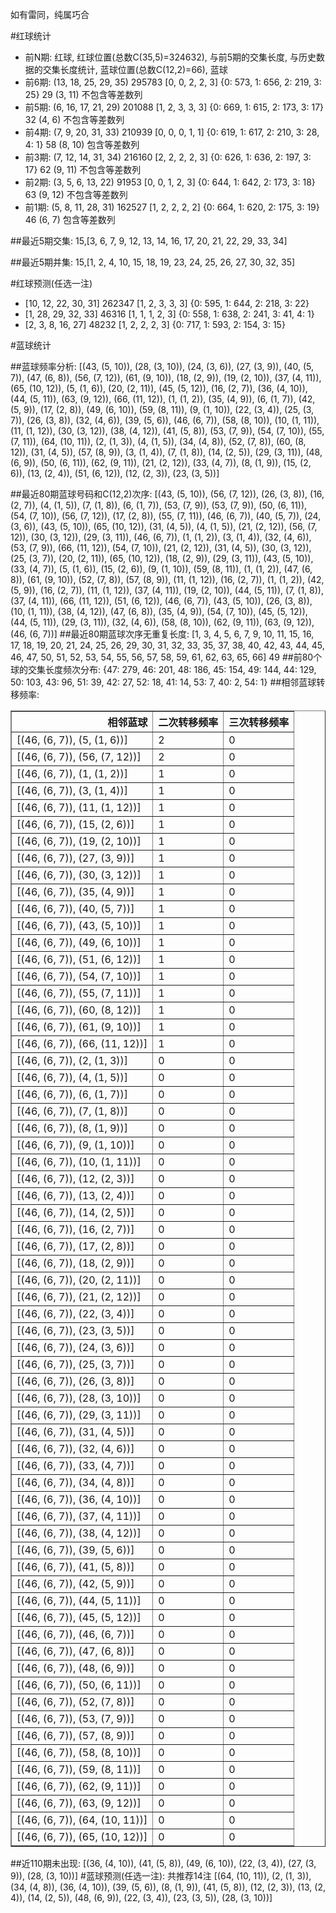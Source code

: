 <!-- 
.. title: 大乐透17004期(2017-01-09)数据分析报告
.. slug: dlott-17004-2017-01-09-report
.. date: 2017-01-10 08:00:00 UTC+08:00
.. tags: Lottery
.. link: 
.. description: 
.. type: text
-->

如有雷同，纯属巧合

<!-- TEASER_END-->

#红球统计

- 前N期: 红球, 红球位置(总数C(35,5)=324632), 与前5期的交集长度, 与历史数据的交集长度统计, 蓝球位置(总数C(12,2)=66), 蓝球
- 前6期: (13, 18, 25, 29, 35) 295783 [0, 0, 2, 2, 3] {0: 573, 1: 656, 2: 219, 3: 25} 29 (3, 11) 不包含等差数列
- 前5期: (6, 16, 17, 21, 29) 201088 [1, 2, 3, 3, 3] {0: 669, 1: 615, 2: 173, 3: 17} 32 (4, 6) 不包含等差数列
- 前4期: (7, 9, 20, 31, 33) 210939 [0, 0, 0, 1, 1] {0: 619, 1: 617, 2: 210, 3: 28, 4: 1} 58 (8, 10) 包含等差数列
- 前3期: (7, 12, 14, 31, 34) 216160 [2, 2, 2, 2, 3] {0: 626, 1: 636, 2: 197, 3: 17} 62 (9, 11) 不包含等差数列
- 前2期: (3, 5, 6, 13, 22) 91953 [0, 0, 1, 2, 3] {0: 644, 1: 642, 2: 173, 3: 18} 63 (9, 12) 不包含等差数列
- 前1期: (5, 8, 11, 28, 31) 162527 [1, 2, 2, 2, 2] {0: 664, 1: 620, 2: 175, 3: 19} 46 (6, 7) 包含等差数列

##最近5期交集:
15,[3, 6, 7, 9, 12, 13, 14, 16, 17, 20, 21, 22, 29, 33, 34]

##最近5期并集:
15,[1, 2, 4, 10, 15, 18, 19, 23, 24, 25, 26, 27, 30, 32, 35]

#红球预测(任选一注)

- [10, 12, 22, 30, 31] 262347 [1, 2, 3, 3, 3] {0: 595, 1: 644, 2: 218, 3: 22}
- [1, 28, 29, 32, 33] 46316 [1, 1, 1, 2, 3] {0: 558, 1: 638, 2: 241, 3: 41, 4: 1}
- [2, 3, 8, 16, 27] 48232 [1, 2, 2, 2, 3] {0: 717, 1: 593, 2: 154, 3: 15}

#蓝球统计

##蓝球频率分析:
[(43, (5, 10)), (28, (3, 10)), (24, (3, 6)), (27, (3, 9)), (40, (5, 7)), (47, (6, 8)), (56, (7, 12)), (61, (9, 10)), (18, (2, 9)), (19, (2, 10)), (37, (4, 11)), (65, (10, 12)), (5, (1, 6)), (20, (2, 11)), (45, (5, 12)), (16, (2, 7)), (36, (4, 10)), (44, (5, 11)), (63, (9, 12)), (66, (11, 12)), (1, (1, 2)), (35, (4, 9)), (6, (1, 7)), (42, (5, 9)), (17, (2, 8)), (49, (6, 10)), (59, (8, 11)), (9, (1, 10)), (22, (3, 4)), (25, (3, 7)), (26, (3, 8)), (32, (4, 6)), (39, (5, 6)), (46, (6, 7)), (58, (8, 10)), (10, (1, 11)), (11, (1, 12)), (30, (3, 12)), (38, (4, 12)), (41, (5, 8)), (53, (7, 9)), (54, (7, 10)), (55, (7, 11)), (64, (10, 11)), (2, (1, 3)), (4, (1, 5)), (34, (4, 8)), (52, (7, 8)), (60, (8, 12)), (31, (4, 5)), (57, (8, 9)), (3, (1, 4)), (7, (1, 8)), (14, (2, 5)), (29, (3, 11)), (48, (6, 9)), (50, (6, 11)), (62, (9, 11)), (21, (2, 12)), (33, (4, 7)), (8, (1, 9)), (15, (2, 6)), (13, (2, 4)), (51, (6, 12)), (12, (2, 3)), (23, (3, 5))]

##最近80期蓝球号码和C(12,2)次序:
 [(43, (5, 10)), (56, (7, 12)), (26, (3, 8)), (16, (2, 7)), (4, (1, 5)), (7, (1, 8)), (6, (1, 7)), (53, (7, 9)), (53, (7, 9)), (50, (6, 11)), (54, (7, 10)), (56, (7, 12)), (17, (2, 8)), (55, (7, 11)), (46, (6, 7)), (40, (5, 7)), (24, (3, 6)), (43, (5, 10)), (65, (10, 12)), (31, (4, 5)), (4, (1, 5)), (21, (2, 12)), (56, (7, 12)), (30, (3, 12)), (29, (3, 11)), (46, (6, 7)), (1, (1, 2)), (3, (1, 4)), (32, (4, 6)), (53, (7, 9)), (66, (11, 12)), (54, (7, 10)), (21, (2, 12)), (31, (4, 5)), (30, (3, 12)), (25, (3, 7)), (20, (2, 11)), (65, (10, 12)), (18, (2, 9)), (29, (3, 11)), (43, (5, 10)), (33, (4, 7)), (5, (1, 6)), (15, (2, 6)), (9, (1, 10)), (59, (8, 11)), (1, (1, 2)), (47, (6, 8)), (61, (9, 10)), (52, (7, 8)), (57, (8, 9)), (11, (1, 12)), (16, (2, 7)), (1, (1, 2)), (42, (5, 9)), (16, (2, 7)), (11, (1, 12)), (37, (4, 11)), (19, (2, 10)), (44, (5, 11)), (7, (1, 8)), (37, (4, 11)), (66, (11, 12)), (51, (6, 12)), (46, (6, 7)), (43, (5, 10)), (26, (3, 8)), (10, (1, 11)), (38, (4, 12)), (47, (6, 8)), (35, (4, 9)), (54, (7, 10)), (45, (5, 12)), (44, (5, 11)), (29, (3, 11)), (32, (4, 6)), (58, (8, 10)), (62, (9, 11)), (63, (9, 12)), (46, (6, 7))]
##最近80期蓝球次序无重复长度:
 [1, 3, 4, 5, 6, 7, 9, 10, 11, 15, 16, 17, 18, 19, 20, 21, 24, 25, 26, 29, 30, 31, 32, 33, 35, 37, 38, 40, 42, 43, 44, 45, 46, 47, 50, 51, 52, 53, 54, 55, 56, 57, 58, 59, 61, 62, 63, 65, 66] 49
##前80个球的交集长度频次分布:
{47: 279, 46: 201, 48: 186, 45: 154, 49: 144, 44: 129, 50: 103, 43: 96, 51: 39, 42: 27, 52: 18, 41: 14, 53: 7, 40: 2, 54: 1}
##相邻蓝球转移频率:
 <table border="1" class="table table-striped dataframe">
  <thead>
    <tr style="text-align: right;">
      <th>相邻蓝球</th>
      <th>二次转移频率</th>
      <th>三次转移频率</th>
    </tr>
  </thead>
  <tbody>
    <tr>
      <td>[(46, (6, 7)), (5, (1, 6))]</td>
      <td>2</td>
      <td>0</td>
    </tr>
    <tr>
      <td>[(46, (6, 7)), (56, (7, 12))]</td>
      <td>2</td>
      <td>0</td>
    </tr>
    <tr>
      <td>[(46, (6, 7)), (1, (1, 2))]</td>
      <td>1</td>
      <td>0</td>
    </tr>
    <tr>
      <td>[(46, (6, 7)), (3, (1, 4))]</td>
      <td>1</td>
      <td>0</td>
    </tr>
    <tr>
      <td>[(46, (6, 7)), (11, (1, 12))]</td>
      <td>1</td>
      <td>0</td>
    </tr>
    <tr>
      <td>[(46, (6, 7)), (15, (2, 6))]</td>
      <td>1</td>
      <td>0</td>
    </tr>
    <tr>
      <td>[(46, (6, 7)), (19, (2, 10))]</td>
      <td>1</td>
      <td>0</td>
    </tr>
    <tr>
      <td>[(46, (6, 7)), (27, (3, 9))]</td>
      <td>1</td>
      <td>0</td>
    </tr>
    <tr>
      <td>[(46, (6, 7)), (30, (3, 12))]</td>
      <td>1</td>
      <td>0</td>
    </tr>
    <tr>
      <td>[(46, (6, 7)), (35, (4, 9))]</td>
      <td>1</td>
      <td>0</td>
    </tr>
    <tr>
      <td>[(46, (6, 7)), (40, (5, 7))]</td>
      <td>1</td>
      <td>0</td>
    </tr>
    <tr>
      <td>[(46, (6, 7)), (43, (5, 10))]</td>
      <td>1</td>
      <td>0</td>
    </tr>
    <tr>
      <td>[(46, (6, 7)), (49, (6, 10))]</td>
      <td>1</td>
      <td>0</td>
    </tr>
    <tr>
      <td>[(46, (6, 7)), (51, (6, 12))]</td>
      <td>1</td>
      <td>0</td>
    </tr>
    <tr>
      <td>[(46, (6, 7)), (54, (7, 10))]</td>
      <td>1</td>
      <td>0</td>
    </tr>
    <tr>
      <td>[(46, (6, 7)), (55, (7, 11))]</td>
      <td>1</td>
      <td>0</td>
    </tr>
    <tr>
      <td>[(46, (6, 7)), (60, (8, 12))]</td>
      <td>1</td>
      <td>0</td>
    </tr>
    <tr>
      <td>[(46, (6, 7)), (61, (9, 10))]</td>
      <td>1</td>
      <td>0</td>
    </tr>
    <tr>
      <td>[(46, (6, 7)), (66, (11, 12))]</td>
      <td>1</td>
      <td>0</td>
    </tr>
    <tr>
      <td>[(46, (6, 7)), (2, (1, 3))]</td>
      <td>0</td>
      <td>0</td>
    </tr>
    <tr>
      <td>[(46, (6, 7)), (4, (1, 5))]</td>
      <td>0</td>
      <td>0</td>
    </tr>
    <tr>
      <td>[(46, (6, 7)), (6, (1, 7))]</td>
      <td>0</td>
      <td>0</td>
    </tr>
    <tr>
      <td>[(46, (6, 7)), (7, (1, 8))]</td>
      <td>0</td>
      <td>0</td>
    </tr>
    <tr>
      <td>[(46, (6, 7)), (8, (1, 9))]</td>
      <td>0</td>
      <td>0</td>
    </tr>
    <tr>
      <td>[(46, (6, 7)), (9, (1, 10))]</td>
      <td>0</td>
      <td>0</td>
    </tr>
    <tr>
      <td>[(46, (6, 7)), (10, (1, 11))]</td>
      <td>0</td>
      <td>0</td>
    </tr>
    <tr>
      <td>[(46, (6, 7)), (12, (2, 3))]</td>
      <td>0</td>
      <td>0</td>
    </tr>
    <tr>
      <td>[(46, (6, 7)), (13, (2, 4))]</td>
      <td>0</td>
      <td>0</td>
    </tr>
    <tr>
      <td>[(46, (6, 7)), (14, (2, 5))]</td>
      <td>0</td>
      <td>0</td>
    </tr>
    <tr>
      <td>[(46, (6, 7)), (16, (2, 7))]</td>
      <td>0</td>
      <td>0</td>
    </tr>
    <tr>
      <td>[(46, (6, 7)), (17, (2, 8))]</td>
      <td>0</td>
      <td>0</td>
    </tr>
    <tr>
      <td>[(46, (6, 7)), (18, (2, 9))]</td>
      <td>0</td>
      <td>0</td>
    </tr>
    <tr>
      <td>[(46, (6, 7)), (20, (2, 11))]</td>
      <td>0</td>
      <td>0</td>
    </tr>
    <tr>
      <td>[(46, (6, 7)), (21, (2, 12))]</td>
      <td>0</td>
      <td>0</td>
    </tr>
    <tr>
      <td>[(46, (6, 7)), (22, (3, 4))]</td>
      <td>0</td>
      <td>0</td>
    </tr>
    <tr>
      <td>[(46, (6, 7)), (23, (3, 5))]</td>
      <td>0</td>
      <td>0</td>
    </tr>
    <tr>
      <td>[(46, (6, 7)), (24, (3, 6))]</td>
      <td>0</td>
      <td>0</td>
    </tr>
    <tr>
      <td>[(46, (6, 7)), (25, (3, 7))]</td>
      <td>0</td>
      <td>0</td>
    </tr>
    <tr>
      <td>[(46, (6, 7)), (26, (3, 8))]</td>
      <td>0</td>
      <td>0</td>
    </tr>
    <tr>
      <td>[(46, (6, 7)), (28, (3, 10))]</td>
      <td>0</td>
      <td>0</td>
    </tr>
    <tr>
      <td>[(46, (6, 7)), (29, (3, 11))]</td>
      <td>0</td>
      <td>0</td>
    </tr>
    <tr>
      <td>[(46, (6, 7)), (31, (4, 5))]</td>
      <td>0</td>
      <td>0</td>
    </tr>
    <tr>
      <td>[(46, (6, 7)), (32, (4, 6))]</td>
      <td>0</td>
      <td>0</td>
    </tr>
    <tr>
      <td>[(46, (6, 7)), (33, (4, 7))]</td>
      <td>0</td>
      <td>0</td>
    </tr>
    <tr>
      <td>[(46, (6, 7)), (34, (4, 8))]</td>
      <td>0</td>
      <td>0</td>
    </tr>
    <tr>
      <td>[(46, (6, 7)), (36, (4, 10))]</td>
      <td>0</td>
      <td>0</td>
    </tr>
    <tr>
      <td>[(46, (6, 7)), (37, (4, 11))]</td>
      <td>0</td>
      <td>0</td>
    </tr>
    <tr>
      <td>[(46, (6, 7)), (38, (4, 12))]</td>
      <td>0</td>
      <td>0</td>
    </tr>
    <tr>
      <td>[(46, (6, 7)), (39, (5, 6))]</td>
      <td>0</td>
      <td>0</td>
    </tr>
    <tr>
      <td>[(46, (6, 7)), (41, (5, 8))]</td>
      <td>0</td>
      <td>0</td>
    </tr>
    <tr>
      <td>[(46, (6, 7)), (42, (5, 9))]</td>
      <td>0</td>
      <td>0</td>
    </tr>
    <tr>
      <td>[(46, (6, 7)), (44, (5, 11))]</td>
      <td>0</td>
      <td>0</td>
    </tr>
    <tr>
      <td>[(46, (6, 7)), (45, (5, 12))]</td>
      <td>0</td>
      <td>0</td>
    </tr>
    <tr>
      <td>[(46, (6, 7)), (46, (6, 7))]</td>
      <td>0</td>
      <td>0</td>
    </tr>
    <tr>
      <td>[(46, (6, 7)), (47, (6, 8))]</td>
      <td>0</td>
      <td>0</td>
    </tr>
    <tr>
      <td>[(46, (6, 7)), (48, (6, 9))]</td>
      <td>0</td>
      <td>0</td>
    </tr>
    <tr>
      <td>[(46, (6, 7)), (50, (6, 11))]</td>
      <td>0</td>
      <td>0</td>
    </tr>
    <tr>
      <td>[(46, (6, 7)), (52, (7, 8))]</td>
      <td>0</td>
      <td>0</td>
    </tr>
    <tr>
      <td>[(46, (6, 7)), (53, (7, 9))]</td>
      <td>0</td>
      <td>0</td>
    </tr>
    <tr>
      <td>[(46, (6, 7)), (57, (8, 9))]</td>
      <td>0</td>
      <td>0</td>
    </tr>
    <tr>
      <td>[(46, (6, 7)), (58, (8, 10))]</td>
      <td>0</td>
      <td>0</td>
    </tr>
    <tr>
      <td>[(46, (6, 7)), (59, (8, 11))]</td>
      <td>0</td>
      <td>0</td>
    </tr>
    <tr>
      <td>[(46, (6, 7)), (62, (9, 11))]</td>
      <td>0</td>
      <td>0</td>
    </tr>
    <tr>
      <td>[(46, (6, 7)), (63, (9, 12))]</td>
      <td>0</td>
      <td>0</td>
    </tr>
    <tr>
      <td>[(46, (6, 7)), (64, (10, 11))]</td>
      <td>0</td>
      <td>0</td>
    </tr>
    <tr>
      <td>[(46, (6, 7)), (65, (10, 12))]</td>
      <td>0</td>
      <td>0</td>
    </tr>
  </tbody>
</table>
##近110期未出现:
 [(36, (4, 10)), (41, (5, 8)), (49, (6, 10)), (22, (3, 4)), (27, (3, 9)), (28, (3, 10))]
#蓝球预测(任选一注):
共推荐14注
 [(64, (10, 11)), (2, (1, 3)), (34, (4, 8)), (36, (4, 10)), (39, (5, 6)), (8, (1, 9)), (41, (5, 8)), (12, (2, 3)), (13, (2, 4)), (14, (2, 5)), (48, (6, 9)), (22, (3, 4)), (23, (3, 5)), (28, (3, 10))]

